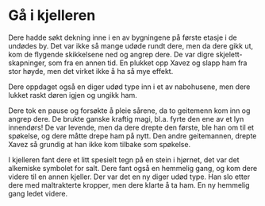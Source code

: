 # Gå i kjelleren

Dere hadde søkt dekning inne i en av bygningene på første etasje i de undødes by. Det var ikke så mange udøde rundt dere, men da dere gikk ut, kom de flygende skikkelsene ned og angrep dere. De var digre  skjelett-skapninger, som fra en annen tid. En plukket opp Xavez og slapp ham fra stor høyde, men det virket ikke å ha så mye effekt.

Dere oppdaget også en diger udød type inn i et av nabohusene, men dere lukket raskt døren igjen og ungikk ham.

Dere tok en pause og forsøkte å pleie sårene, da to geitemenn kom inn og angrep dere. De brukte ganske kraftig magi, bl.a. fyrte den ene av et lyn innendørs! De var levende, men da dere drepte den første, ble han om til et spøkelse, og dere måtte drepe ham på nytt. Den andre geitemannen, drepte Xavez så grundig at han ikke kom tilbake som spøkelse.

I kjelleren fant dere et litt spesielt tegn på en stein i hjørnet, det var det alkemiske symbolet for salt. Dere fant også en hemmelig gang, og kom dere videre til en annen kjeller. Der var det en ny diger udød type. Han slo etter dere med maltrakterte kropper, men dere klarte å ta ham. En ny hemmelig gang ledet videre.

